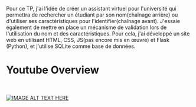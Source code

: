 Pour ce TP, j'ai l'idée de créer un assistant virtuel pour l'université qui permettra de rechercher un étudiant par son nom(chaînage arrière)
 ou d'utiliser ses caractéristiques pour l'identifier(chaînage avant). J'essaie également de mettre en place un mécanisme de validation lors de l'utilisation du nom et des caractéristiques.
 Pour cela, j'ai développé un site web en utilisant HTML, CSS, JS(pas encore mis en œuvre) et Flask (Python), et j'utilise SQLite comme base de données.




<h1>Youtube Overview</h1>
<br>


[![IMAGE ALT TEXT HERE](https://img.youtube.com/vi/TnP_CSb0pRw/0.jpg)](https://www.youtube.com/watch?v=TnP_CSb0pRw)
